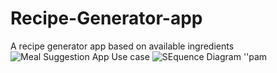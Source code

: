 # Recipe-Generator-app
A recipe generator app based on available ingredients
![Meal Suggestion App Use case](https://github.com/user-attachments/assets/f1040b8c-0ed8-4b96-b367-87eec3cb3a00)
![SEquence Diagram ''pam](https://github.com/user-attachments/assets/e9a3aac6-b945-4bcd-bd96-d6fe58c35f92)


